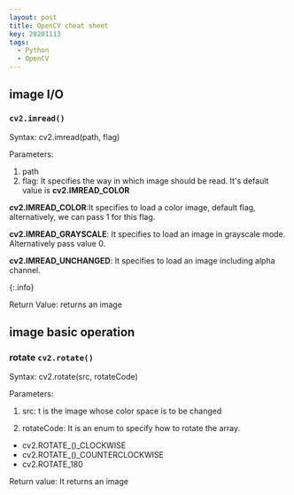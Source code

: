```yaml
---
layout: post
title: OpenCV cheat sheet
key: 20201113
tags:
  - Python
  - OpenCV
---
```


## image I/O

### `cv2.imread()`

Syntax: cv2.imread(path, flag)

Parameters:
1. path
2. flag: It specifies the way in which image should be read. It's default value is **cv2.IMREAD_COLOR**  

**cv2.IMREAD_COLOR**:It specifies to load a color image, default flag, alternatively, we can pass 1 for this flag.

**cv2.IMREAD_GRAYSCALE**: It specifies to load an image in grayscale mode. Alternatively pass value 0.

**cv2.IMREAD_UNCHANGED**: It specifies to load an image including alpha channel.

{:.info}

Return Value: returns an image





## image basic operation

### rotate `cv2.rotate()`

Syntax: cv2.rotate(src, rotateCode)

Parameters:

1. src: t is the image whose color space is to be changed

2. rotateCode: It is an enum to specify how to rotate the array.

  * cv2.ROTATE_()\_CLOCKWISE
  * cv2.ROTATE_()\_COUNTERCLOCKWISE
  * cv2.ROTATE_180

Return value: It returns an image